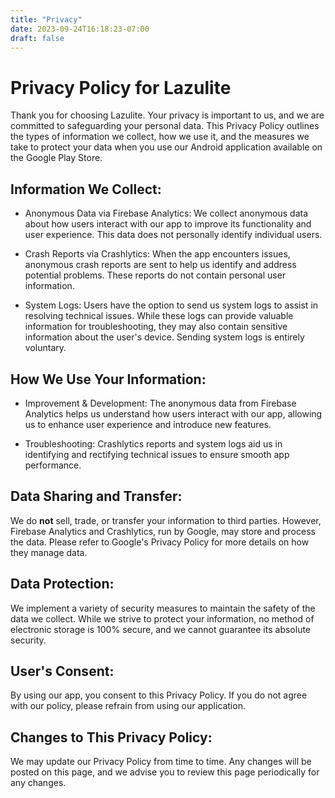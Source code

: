 ```yaml
---
title: "Privacy"
date: 2023-09-24T16:18:23-07:00
draft: false
---
```


# Privacy Policy for Lazulite

Thank you for choosing Lazulite. Your privacy is important to us, and we are committed to safeguarding your personal data. This Privacy Policy outlines the types of information we collect, how we use it, and the measures we take to protect your data when you use our Android application available on the Google Play Store.

## Information We Collect:

- Anonymous Data via Firebase Analytics: We collect anonymous data about how users interact with our app to improve its functionality and user experience. This data does not personally identify individual users.

- Crash Reports via Crashlytics: When the app encounters issues, anonymous crash reports are sent to help us identify and address potential problems. These reports do not contain personal user information.

- System Logs: Users have the option to send us system logs to assist in resolving technical issues. While these logs can provide valuable information for troubleshooting, they may also contain sensitive information about the user's device. Sending system logs is entirely voluntary.

## How We Use Your Information:

- Improvement & Development: The anonymous data from Firebase Analytics helps us understand how users interact with our app, allowing us to enhance user experience and introduce new features.

- Troubleshooting: Crashlytics reports and system logs aid us in identifying and rectifying technical issues to ensure smooth app performance.

## Data Sharing and Transfer:

We do **not** sell, trade, or transfer your information to third parties. However, Firebase Analytics and Crashlytics, run by Google, may store and process the data. Please refer to Google's Privacy Policy for more details on how they manage data.

## Data Protection:

We implement a variety of security measures to maintain the safety of the data we collect. While we strive to protect your information, no method of electronic storage is 100% secure, and we cannot guarantee its absolute security.

## User's Consent:

By using our app, you consent to this Privacy Policy. If you do not agree with our policy, please refrain from using our application.

## Changes to This Privacy Policy:

We may update our Privacy Policy from time to time. Any changes will be posted on this page, and we advise you to review this page periodically for any changes.
